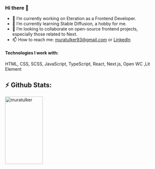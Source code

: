 ### Hi there 👋

- 🔭 I’m currently working on Eteration as a Frontend Developer.
- 🌱 I’m currently learning Stable Diffusion, a hobby for me.
- 👯 I’m looking to collaborate on open-source frontend projects, especially those related to Next.
- 📫 How to reach me: [muratulker93@gmail.com](mailto:muratulker93@gmail.com) or [LinkedIn](https://www.linkedin.com/in/muratulker93/)

#### Technologies I work with:
HTML, CSS, SCSS, JavaScript, TypeScript, React, Next.js, Open WC ,Lit Element

## :zap: Github Stats:
<img width="49.5%" height="220px" src="https://github-readme-streak-stats.herokuapp.com/?user=ulkermu&theme=nord" alt="muratulker" />

<!--
**ulkermu/ulkermu** is a ✨ _special_ ✨ repository because its `README.md` (this file) appears on your GitHub profile.

Here are some ideas to get you started:

- 🤔 I’m looking for help with ...
- 💬 Ask me about ...
- 😄 Pronouns: ...
- ⚡ Fun fact: ...
-->
